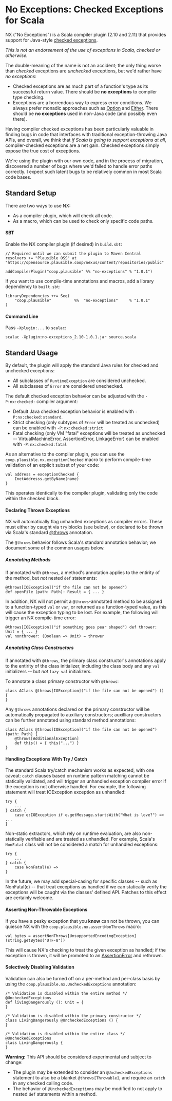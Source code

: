 No Exceptions: Checked Exceptions for Scala
==============

NX ("No Exceptions") is a Scala compiler plugin (2.10 and 2.11) that provides support for Java-style [checked exceptions](http://en.wikipedia.org/wiki/Exception_handling#Checked_exceptions).

_This is not an endorsement of the use of exceptions in Scala, checked or otherwise._

The double-meaning of the name is not an accident; the only thing worse than _checked_ exceptions are _unchecked_ exceptions, but we'd rather have _no exceptions_:

- Checked exceptions are as much part of a function's type as its successful return value. There should be **no exceptions** to compiler type checking.
- Exceptions are a horrendous way to express error conditions. We always prefer monadic approaches such as [Option](http://www.scala-lang.org/api/2.10.3/index.html#scala.Option) and [Either](http://www.scala-lang.org/api/2.10.3/index.html#scala.util.Either). There should be **no exceptions** used in non-Java code (and possibly even there).

Having compiler checked exceptions has been particularly valuable in finding bugs in code that interfaces with traditional exception-throwing Java APIs, and overall, we think that _if Scala is going to support exceptions at all_, compiler-checked exceptions are a net gain. Checked exceptions simply expose the true cost of exceptions.

We're using the plugin with our own code, and in the process of migration, discovered a number of bugs where we'd failed to handle error paths correctly. I expect such latent bugs to be relatively common in most Scala code bases.

Standard Setup
--------------

There are two ways to use NX:

* As a compiler plugin, which will check all code.
* As a macro, which can be used to check only specific code paths.

#### SBT

Enable the NX compiler plugin (if desired) in `build.sbt`:

    // Required until we can submit the plugin to Maven Central
    resolvers += "Plausible OSS" at "https://opensource.plausible.coop/nexus/content/repositories/public"

	addCompilerPlugin("coop.plausible" %% "no-exceptions" % "1.0.1")

If you want to use compile-time annotations and macros, add a library dependency to `built.sbt`:

	libraryDependencies ++= Seq(
		"coop.plausible"          %%  "no-exceptions"     % "1.0.1"
	)

#### Command Line

Pass `-Xplugin:...` to `scalac`:

	scalac -Xplugin:no-exceptions_2.10-1.0.1.jar source.scala


Standard Usage
-----------

By default, the plugin will apply the standard Java rules for checked and unchecked exceptions:

- All subclasses of `RuntimeException` are considered unchecked.
- All subclasses of `Error` are considered unechecked.

The default checked exception behavior can be adjusted with the `-P:nx:checked:` compiler argument:

- Default Java checked exception behavior is enabled with `-P:nx:checked:standard`.
- Strict checking (only subtypes of `Error` will be treated as unchecked) can be enabled with `-P:nx:checked:strict`
- Fatal checking (only VM "fatal" exceptions will be treated as unchecked -- VirtualMachineError, AssertionError, LinkageError) can be enabled with `-P:nx:checked:fatal`

As an alternative to the compiler plugin, you can use the `coop.plausible.nx.exceptionChecked` macro to perform compile-time validation of an explicit subset of your code:

	val address = exceptionChecked {
		InetAddresss.getByName(name)
	}

This operates identically to the compiler plugin, validating only the code within the checked block.

#### Declaring Thrown Exceptions

NX will automatically flag unhandled exceptions as compiler errors. These must either by caught via `try` blocks (see below), or declared to be thrown via Scala's standard [@throws](http://www.scala-lang.org/api/2.10.3/index.html#scala.throws) annotation.

The `@throws` behavior follows Scala's standard annotation behavior; we document some of the common usages below.

##### Annotating Methods

If annotated with `@throws`, a method's annotation applies to the entirity of the method, but *not* nested `def` statements:

	@throws[IOException]("if the file can not be opened")
	def openFile (path: Path): Result = { ... }


In addition, NX will not permit a `@throws`-annotated method to be assigned to a function-typed `val` or `var`, or returned as a function-typed value, as this will cause the exception typing to be lost. For example, the following will trigger an NX compile-time error:

	@throws[IOException]("if something goes pear shaped") def thrower: Unit = { ... }
    val nonthrower: (Boolean => Unit) = thrower
	

##### Annotating Class Constructors

If annotated with `@throws`, the primary class constructor's annotations apply to the entirity of the class initializer, including the class body and any `val` initializers -- but *not* `lazy val` initializers.

To annotate a class primary constructor with `@throws`:

	class AClass @throws[IOException]("if the file can not be opened") () {
	}

Any `@throws` annotations declared on the primary constructor will be automatically propagated to auxiliary constructors; auxilliary constructors can be further annotated using standard method annotations:

	class AClass @throws[IOException]("if the file can not be opened") (path: Path) {
		@throws[AdditionalException]
		def this() = { this("...") }
	}

#### Handling Exceptions With Try / Catch

The standard Scala try/catch mechanism works as expected, with one caveat: `catch` clauses based on runtime pattern matching cannot be statically validated, and will trigger an unhandled exception compiler error if the exception is not otherwise handled. For example, the following statement will treat IOException exception as unhandled:

	try {
		...
	} catch {
		case e:IOException if e.getMessage.startsWith("What is love?") => ...
	}

Non-static extractors, which rely on runtime evaluation, are also non-statically verifiable and are treated as unhandled. For example, Scala's `NonFatal` class will
not be considered a match for unhandled exceptions:

	try {
		...
	} catch {
		case NonFatal(e) => 
	}

In the future, we may add special-casing for specific classes -- such as NonFatal(e) -- that treat exceptions as handled if we can statically verify the exceptions will be caught via the classes' defined API. Patches to this effect are certainly welcome.

#### Asserting Non-Throwable Exceptions

If you have a pesky exception that you **know** can not be thrown, you can quiesce NX with the `coop.plausible.nx.assertNonThrows` macro:

    val bytes = assertNonThrows[UnsupportedEncodingException](string.getBytes("UTF-8"))

This will cause NX's checking to treat the given exception as handled; if the exception is thrown, it will be promoted to an [AssertionError](http://docs.oracle.com/javase/7/docs/api/java/lang/AssertionError.html) and rethrown.

#### Selectively Disabling Validation

Validation can also be turned off on a per-method and per-class basis by using the `coop.plausible.nx.UncheckedExceptions` annotation:

	/* Validation is disabled within the entire method */
	@UncheckedExceptions
	def livingDangerously (): Unit = {
	}

	/* Validation is disabled within the primary constructor */
	class LivingDangerously @UncheckedExceptions () {
	}
	
	/* Validation is disabled within the entire class */
	@UncheckedExceptions
	class LivingDangerously {
	}

**Warning:** This API should be considered experimental and subject to change:

* The plugin may be extended to consider an `@UncheckedExceptions` statement to also be a blanket `@throws[Throwable]`, and require an `catch` in any checked calling code.
* The behavior of `@UncheckedExceptions` may be modified to not apply to nested `def` statements within a method.
